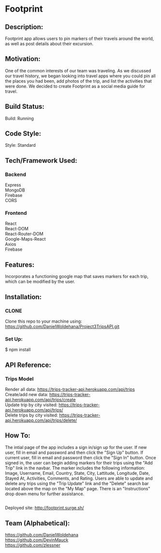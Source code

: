 # Footprint

## Description:

Footprint app allows users to pin markers of their travels around the world, as well as post details about their excursion.

## Motivation:

One of the common interests of our team was traveling. As we discussed our travel history, we began looking into travel apps where you could pin all the places you had been, add photos of the trip, and list the activities that were done. We decided to create Footprint as a social media guide for travel.

## Build Status:

Build: Running

## Code Style:

Style: Standard

## Tech/Framework Used:

### Backend

Express </br>
MongoDB </br>
Firebase </br>
CORS

### Frontend

React </br>
React-DOM </br>
React-Router-DOM </br>
Google-Maps-React </br>
Axios </br>
Firebase

## Features:

Incorporates a functioning google map that saves markers for each trip, which can be modified by the user.

## Installation:

### CLONE

Clone this repo to your machine using: https://github.com/DanielWoldehana/Project3TripsAPI.git

### Set Up:

$ npm install

## API Reference:

### Trips Model

Render all data: https://trips-tracker-api.herokuapp.com/api/trips <br/>
Create/add new data: https://trips-tracker-api.herokuapp.com/api/trips/create <br/>
Update trip by city visited: https://trips-tracker-api.herokuapp.com/api/trips/<cityVisited> <br/>
Delete trips by city visited: https://trips-tracker-api.herokuapp.com/api/trips/delete/<cityVisited>

## How To:

The intial page of the app includes a sign in/sign up for the user. If new user, fill in email and password and then click the "Sign Up" button. If current user, fill in email and password then click the "Sign In" button. Once signed in, the user can begin adding markers for their trips using the "Add Trip" link in the navbar. The marker includes the following information: Image, Username, Email, Country, State, City, Lattitude, Longitude, Date, Stayed At, Activities, Comments, and Rating. Users are able to update and delete any trips using the "Trip Update" link and the "Delete" search bar located above the map on the "My Map" page. There is an "Instructions" drop down menu for further assistance.

##

Deployed site: http://footprint.surge.sh/

## Team (Alphabetical):

https://github.com/DanielWoldehana <br/>
https://github.com/DevinMauck <br/>
https://github.com/zlessner
